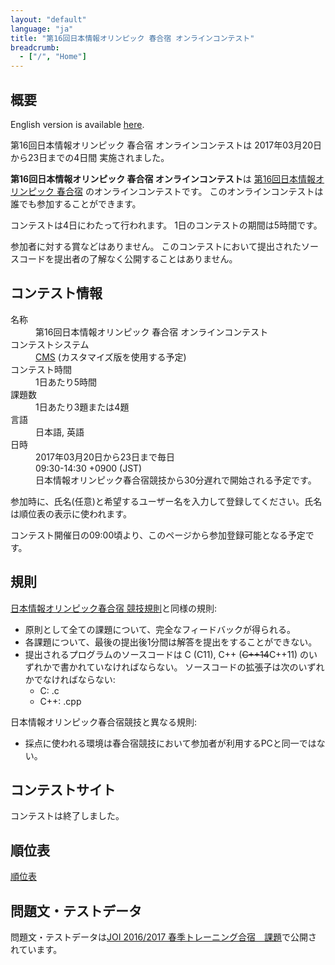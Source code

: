 ```yaml
---
layout: "default"
language: "ja"
title: "第16回日本情報オリンピック 春合宿 オンラインコンテスト"
breadcrumb:
  - ["/", "Home"]
---
```


## 概要

English version is available [here](./index-en.html).

第16回日本情報オリンピック 春合宿 オンラインコンテストは
2017年03月20日から23日までの4日間 実施されました。

**第16回日本情報オリンピック 春合宿 オンラインコンテスト**は
[第16回日本情報オリンピック 春合宿](https://www.ioi-jp.org/camp/2017/2017-sp_camp-rules.html)
のオンラインコンテストです。
このオンラインコンテストは誰でも参加することができます。

コンテストは4日にわたって行われます。
1日のコンテストの期間は5時間です。

参加者に対する賞などはありません。
このコンテストにおいて提出されたソースコードを提出者の了解なく公開することはありません。

## コンテスト情報

<dl>
  <dt>名称</dt>
  <dd>第16回日本情報オリンピック 春合宿 オンラインコンテスト</dd>

  <dt>コンテストシステム</dt>
  <dd>
  <a href="https://github.com/cms-dev/cms/">CMS</a>
  (カスタマイズ版を使用する予定)
  </dd>

  <dt>コンテスト時間</dt>
  <dd>1日あたり5時間</dd>

  <dt>課題数</dt>
  <dd>1日あたり3題または4題</dd>

  <dt>言語</dt>
  <dd>日本語, 英語</dd>

  <dt>日時</dt>
  <dd>2017年03月20日から23日まで毎日</dd>
  <dd>09:30-14:30 +0900 (JST)</dd>
  <dd>日本情報オリンピック春合宿競技から30分遅れで開始される予定です。</dd>
</dl>



参加時に、氏名(任意)と希望するユーザー名を入力して登録してください。氏名は順位表の表示に使われます。

コンテスト開催日の09:00頃より、このページから参加登録可能となる予定です。

## 規則

[日本情報オリンピック春合宿 競技規則](https://www.ioi-jp.org/camp/2017/2017-sp_camp-rules.html)と同様の規則:

- 原則として全ての課題について、完全なフィードバックが得られる。
- 各課題について、最後の提出後1分間は解答を提出をすることができない。
- 提出されるプログラムのソースコードは C (C11), C++ (~~C++14~~C++11) のいずれかで書かれていなければならない。
  ソースコードの拡張子は次のいずれかでなければならない:
  - C: .c
  - C++: .cpp

日本情報オリンピック春合宿競技と異なる規則:

- 採点に使われる環境は春合宿競技において参加者が利用するPCと同一ではない。

## コンテストサイト

コンテストは終了しました。

## 順位表

[順位表](ranking.html)

## 問題文・テストデータ

問題文・テストデータは[JOI 2016/2017 春季トレーニング合宿　課題](https://www.ioi-jp.org/camp/2017/2017-sp-tasks/index.html)で公開されています。
